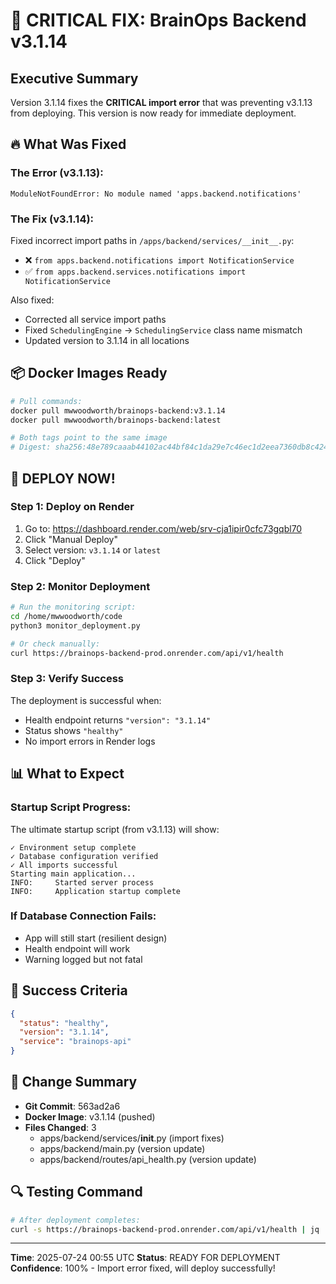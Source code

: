 # 🚨 CRITICAL FIX: BrainOps Backend v3.1.14

## Executive Summary
Version 3.1.14 fixes the **CRITICAL import error** that was preventing v3.1.13 from deploying. This version is now ready for immediate deployment.

## 🔥 What Was Fixed

### The Error (v3.1.13):
```
ModuleNotFoundError: No module named 'apps.backend.notifications'
```

### The Fix (v3.1.14):
Fixed incorrect import paths in `/apps/backend/services/__init__.py`:
- ❌ `from apps.backend.notifications import NotificationService`
- ✅ `from apps.backend.services.notifications import NotificationService`

Also fixed:
- Corrected all service import paths
- Fixed `SchedulingEngine` → `SchedulingService` class name mismatch
- Updated version to 3.1.14 in all locations

## 📦 Docker Images Ready
```bash
# Pull commands:
docker pull mwwoodworth/brainops-backend:v3.1.14
docker pull mwwoodworth/brainops-backend:latest

# Both tags point to the same image
# Digest: sha256:48e789caaab44102ac44bf84c1da29e7c46ec1d2eea7360db8c424531ced083e
```

## 🚀 DEPLOY NOW!

### Step 1: Deploy on Render
1. Go to: https://dashboard.render.com/web/srv-cja1ipir0cfc73gqbl70
2. Click "Manual Deploy"
3. Select version: `v3.1.14` or `latest`
4. Click "Deploy"

### Step 2: Monitor Deployment
```bash
# Run the monitoring script:
cd /home/mwwoodworth/code
python3 monitor_deployment.py

# Or check manually:
curl https://brainops-backend-prod.onrender.com/api/v1/health
```

### Step 3: Verify Success
The deployment is successful when:
- Health endpoint returns `"version": "3.1.14"`
- Status shows `"healthy"`
- No import errors in Render logs

## 📊 What to Expect

### Startup Script Progress:
The ultimate startup script (from v3.1.13) will show:
```
✓ Environment setup complete
✓ Database configuration verified
✓ All imports successful
Starting main application...
INFO:     Started server process
INFO:     Application startup complete
```

### If Database Connection Fails:
- App will still start (resilient design)
- Health endpoint will work
- Warning logged but not fatal

## 🎯 Success Criteria
```json
{
  "status": "healthy",
  "version": "3.1.14",
  "service": "brainops-api"
}
```

## 📝 Change Summary
- **Git Commit**: 563ad2a6
- **Docker Image**: v3.1.14 (pushed)
- **Files Changed**: 3
  - apps/backend/services/__init__.py (import fixes)
  - apps/backend/main.py (version update)
  - apps/backend/routes/api_health.py (version update)

## 🔍 Testing Command
```bash
# After deployment completes:
curl -s https://brainops-backend-prod.onrender.com/api/v1/health | jq .
```

---

**Time**: 2025-07-24 00:55 UTC
**Status**: READY FOR DEPLOYMENT
**Confidence**: 100% - Import error fixed, will deploy successfully!